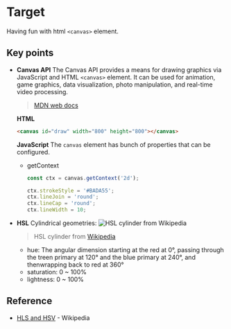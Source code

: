 # Target
Having fun with html `<canvas>` element.

## Key points
- **Canvas API**
  The Canvas API provides a means for drawing graphics via JavaScript and HTML `<canvas>` element. It can be used for animation, game graphics, data visualization, photo manipulation, and real-time video processing.
  > [MDN web docs](https://developer.mozilla.org/en-US/docs/Web/API/Canvas_API)

  **HTML**
  ```html
  <canvas id="draw" width="800" height="800"></canvas>
  ```

  **JavaScript**
  The `canvas` element has bunch of properties that can be configured.
  - getContext
    ```js
    const ctx = canvas.getContext('2d');

    ctx.strokeStyle = '#BADA55';
    ctx.lineJoin = 'round';
    ctx.lineCap = 'round';
    ctx.lineWidth = 10;
    ```

- **HSL**
  Cylindrical geometries:
  ![HSL cylinder from Wikipedia](https://en.wikipedia.org/wiki/File:HSL_color_solid_cylinder_saturation_gray.png)
  > HSL cylinder from [Wikipedia](https://en.wikipedia.org/wiki/HSL_and_HSV)

  - hue: The angular dimension starting at the red at 0°, passing through the treen primary at 120° and the blue primary at 240°, and thenwrapping back to red at 360°
  - saturation: 0 ~ 100%
  - lightness: 0 ~ 100%

## Reference
- [HLS and HSV](https://en.wikipedia.org/wiki/HSL_and_HSV) - Wikipedia